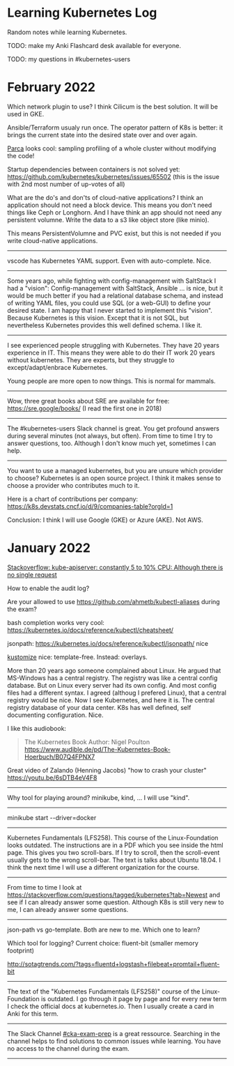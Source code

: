 # Learning Kubernetes Log

Random notes while learning Kubernetes.

TODO: make my Anki Flashcard desk available for everyone.

TODO: my questions in #kubernetes-users

# February 2022

Which network plugin to use? I think Cilicum is the best solution. It will be used in GKE.

Ansible/Terraform usualy run once. The operator pattern of K8s is better: it brings
the current state into the desired state over and over again.

[Parca](//parca.dev) looks cool: sampling profiling of a whole cluster without modifying the code!

Startup dependencies between containers is not solved yet: https://github.com/kubernetes/kubernetes/issues/65502 (this is the issue with 2nd most number of up-votes of all)


What are the do's and don'ts of cloud-native applications? I think an application should not need a block device. This means you don't need things like Ceph or Longhorn. And I have think an app should not need any persistent volumne. Write the data to a s3 like object store (like minio).

This means PersistentVolumne and PVC exist, but this is not needed if you write cloud-native applications.

---

vscode has Kubernetes YAML support. Even with auto-complete. Nice.

---

Some years ago, while fighting with config-management with SaltStack I had a "vision": Config-management
with SaltStack, Ansible ... is nice, but it would be much better if you had a relational database schema, and
instead of writing YAML files, you could use SQL (or a web-GUI) to define your desired state. I am happy that
I never started to implement this "vision". Because Kubernetes is this vision. Except that it is not SQL, but nevertheless
Kubernetes provides this well defined schema. I like it.

---

I see experienced people struggling with Kubernetes. They have 20 years experience in IT. This means they
were able to do their IT work 20 years without kubernetes. They are experts, but they struggle to 
except/adapt/enbrace Kubernetes.

Young people are more open to now things. This is normal for mammals.

---

Wow, three great books about SRE are available for free: https://sre.google/books/ (I read the first one in 2018)

---

The #kubernetes-users Slack channel is great. You get profound answers during several minutes (not always, but often).
From time to time I try to answer questions, too. Although I don't know much yet, sometimes I can help.

---

You want to use a managed kubernetes, but you are unsure which provider to choose? Kubernetes is an open source project.
I think it makes sense to choose a provider who contributes much to it.

Here is a chart of contributions per company: https://k8s.devstats.cncf.io/d/9/companies-table?orgId=1

Conclusion: I think I will use Google (GKE) or Azure (AKE). Not AWS.




# January 2022

[Stackoverflow: kube-apiserver: constantly 5 to 10% CPU: Although there is no single request](https://stackoverflow.com/questions/70592752/kube-apiserver-constantly-5-to-10-cpu-although-there-is-no-single-request)

How to enable the audit log?

Are your allowed to use https://github.com/ahmetb/kubectl-aliases during the exam?

bash completion works very cool: https://kubernetes.io/docs/reference/kubectl/cheatsheet/

jsonpath: https://kubernetes.io/docs/reference/kubectl/jsonpath/ nice

[kustomize](https://kubectl.docs.kubernetes.io/guides/introduction/kustomize/) nice: template-free. Instead: overlays.

More than 20 years ago someone complained about Linux. He argued that MS-Windows has
a central registry. The registry was like a central config database. But on Linux
every server had its own config. And most config files had a different syntax. I agreed (althoug I prefered Linux),
that a central registry would be nice. Now I see Kubernetes, and here it is. The central
registry database of your data center. K8s has well defined, self documenting configuration. Nice.

I like this audiobook:
> The Kubernetes Book
> Author: Nigel Poulton
https://www.audible.de/pd/The-Kubernetes-Book-Hoerbuch/B07Q4FPNX7

Great video of Zalando (Henning Jacobs) "how to crash your cluster"
https://youtu.be/6sDTB4eV4F8

---

Why tool for playing around? minikube, kind, ... I will use "kind".

---

minikube start --driver=docker

---

Kubernetes Fundamentals (LFS258). This course of the Linux-Foundation looks outdated. The instructions
are in a PDF which you see inside the html page. This gives you two scroll-bars. If I try to scroll, then the scroll-event usually gets
to the wrong scroll-bar. The text is talks about Ubuntu 18.04. I think the next time I will use a
different organization for the course.

---

From time to time I look at https://stackoverflow.com/questions/tagged/kubernetes?tab=Newest and see if I can already
answer some question. Although K8s is still very new to me, I can already answer some questions.

---

json-path vs go-template. Both are new to me. Which one to learn?


Which tool for logging? Current choice: fluent-bit (smaller memory footprint)

http://sotagtrends.com/?tags=fluentd+logstash+filebeat+promtail+fluent-bit

---

The text of the "Kubernetes Fundamentals (LFS258)" course of the Linux-Foundation is outdated.
I go through it page by page and for every new term I check the official docs at kubernetes.io.
Then I usually create a card in Anki for this term.

---

The Slack Channel [#cka-exam-prep](https://kubernetes.slack.com/archives/CA0HH2XTJ) is a great ressource. Searching in the channel helps to
find solutions to common issues while learning. You have no access to the channel during the exam.

---



